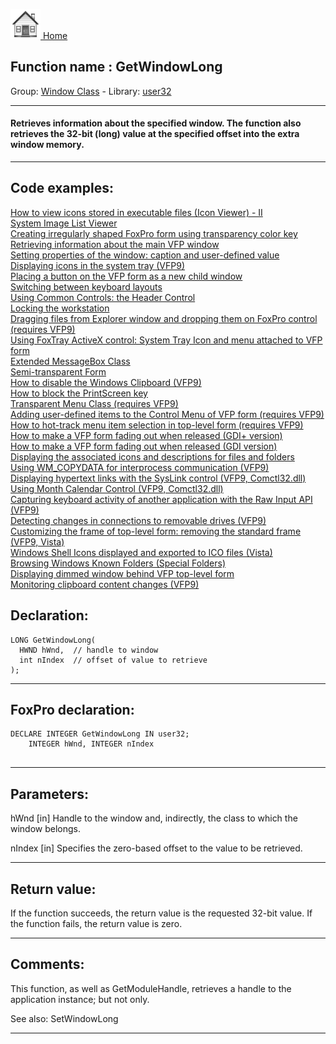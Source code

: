[<img src="../../images/home.png"> Home ](https://github.com/VFPX/Win32API)  

## Function name : GetWindowLong
Group: [Window Class](../../functions_group.md#Window_Class)  -  Library: [user32](../../libraries.md#user32)  
***  


#### Retrieves information about the specified window. The function also retrieves the 32-bit (long) value at the specified offset into the extra window memory.
***  


## Code examples:
[How to view icons stored in executable files (Icon Viewer) - II](../../samples/sample_019.md)  
[System Image List Viewer](../../samples/sample_021.md)  
[Creating irregularly shaped FoxPro form using transparency color key](../../samples/sample_033.md)  
[Retrieving information about the main VFP window](../../samples/sample_111.md)  
[Setting properties of the window: caption and user-defined value](../../samples/sample_182.md)  
[Displaying icons in the system tray (VFP9)](../../samples/sample_235.md)  
[Placing a button on the VFP form as a new child window](../../samples/sample_274.md)  
[Switching between keyboard layouts](../../samples/sample_275.md)  
[Using Common Controls: the Header Control](../../samples/sample_298.md)  
[Locking the workstation](../../samples/sample_300.md)  
[Dragging files from Explorer window and dropping them on FoxPro control (requires VFP9)](../../samples/sample_323.md)  
[Using FoxTray ActiveX control: System Tray Icon and menu attached to VFP form](../../samples/sample_336.md)  
[Extended MessageBox Class](../../samples/sample_418.md)  
[Semi-transparent Form](../../samples/sample_453.md)  
[How to disable the Windows Clipboard (VFP9)](../../samples/sample_488.md)  
[How to block the PrintScreen key](../../samples/sample_489.md)  
[Transparent Menu Class (requires VFP9)](../../samples/sample_496.md)  
[Adding user-defined items to the Control Menu of VFP form (requires VFP9)](../../samples/sample_512.md)  
[How to hot-track menu item selection in top-level form (requires VFP9)](../../samples/sample_521.md)  
[How to make a VFP form fading out when released (GDI+ version)](../../samples/sample_527.md)  
[How to make a VFP form fading out when released (GDI version)](../../samples/sample_528.md)  
[Displaying the associated icons and descriptions for files and folders](../../samples/sample_530.md)  
[Using WM_COPYDATA for interprocess communication (VFP9)](../../samples/sample_536.md)  
[Displaying hypertext links with the SysLink control (VFP9, Comctl32.dll)](../../samples/sample_559.md)  
[Using Month Calendar Control (VFP9, Comctl32.dll)](../../samples/sample_560.md)  
[Capturing keyboard activity of another application with the Raw Input API (VFP9)](../../samples/sample_572.md)  
[Detecting changes in connections to removable drives (VFP9)](../../samples/sample_573.md)  
[Customizing the frame of top-level form: removing the standard frame (VFP9, Vista)](../../samples/sample_574.md)  
[Windows Shell Icons displayed and exported to ICO files (Vista)](../../samples/sample_575.md)  
[Browsing Windows Known Folders (Special Folders)](../../samples/sample_576.md)  
[Displaying dimmed window behind VFP top-level form](../../samples/sample_578.md)  
[Monitoring clipboard content changes (VFP9)](../../samples/sample_601.md)  

## Declaration:
```foxpro  
LONG GetWindowLong(
  HWND hWnd,  // handle to window
  int nIndex  // offset of value to retrieve
);  
```  
***  


## FoxPro declaration:
```foxpro  
DECLARE INTEGER GetWindowLong IN user32;
	INTEGER hWnd, INTEGER nIndex
  
```  
***  


## Parameters:
hWnd 
[in] Handle to the window and, indirectly, the class to which the window belongs. 

nIndex 
[in] Specifies the zero-based offset to the value to be retrieved. 

  
***  


## Return value:
If the function succeeds, the return value is the requested 32-bit value.
If the function fails, the return value is zero. 
  
***  


## Comments:
This function, as well as GetModuleHandle, retrieves a handle to the application instance; but not only.  
  
See also: SetWindowLong   
  
***  

